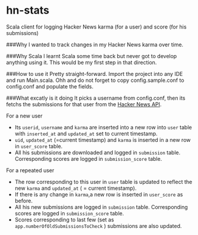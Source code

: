 # hn-stats
Scala client for logging Hacker News karma (for a user) and score (for his submissions)

###Why
I wanted to track changes in my Hacker News karma over time. 

###Why Scala
I learnt Scala some time back but never got to develop anything using it. This would be my first step in that direction.

###How to use it
Pretty straight-forward. Import the project into any IDE and run Main.scala. Ohh and do not forget to copy config.sample.conf to config.conf and populate the fields.

###What excatly is it doing
It picks a username from config.conf, then its fetchs the submissions for that user from the [Hacker News API](https://github.com/HackerNews/API).

For a new user
* Its `userid`, `username` and `karma` are inserted into a new row into `user` table with `inserted_at` and `updated_at` set to current timestamp.
* `uid`, `updated_at` (=current timestamp) and `karma` is inserted in a new row in `user_score` table.
* All his submissions are downloaded and logged in `submission` table. Corresponding scores are logged in `submission_score` table.

For a repeated user
* The row corresponding to this user in `user` table is updated to reflect the new `karma` and `updated_at` ( = current timestamp).
* If there is any change in `karma`,a new row is inserted in `user_score` as before.
* All his new submissions are logged in `submission` table. Corresponding scores are logged in `submission_score` table.
* Scores corresponding to last few (set as `app.numberOfOldSubmissionsToCheck` ) submissions are also updated.
